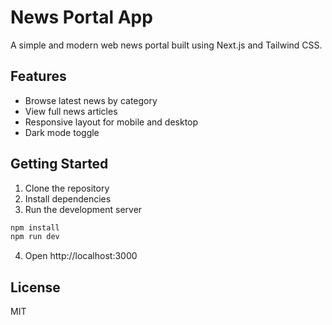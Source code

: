 # News Portal App

A simple and modern web news portal built using Next.js and Tailwind CSS.

## Features
- Browse latest news by category
- View full news articles
- Responsive layout for mobile and desktop
- Dark mode toggle

## Getting Started

1. Clone the repository
2. Install dependencies
3. Run the development server

```bash
npm install
npm run dev
```

4. Open http://localhost:3000

## License
MIT
